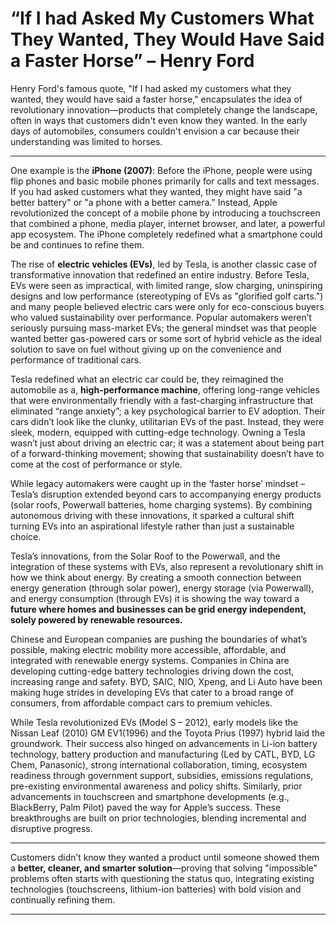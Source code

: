 # “If I had Asked My Customers What They Wanted, They Would Have Said a Faster Horse” – Henry Ford


Henry Ford's famous quote, "If I had asked my customers what they wanted, they would have said a faster horse," encapsulates the idea of revolutionary innovation—products that completely change the landscape, often in ways that customers didn't even know they wanted. In the early days of automobiles, consumers couldn't envision a car because their understanding was limited to horses. 

---
One example is the **iPhone (2007)**: Before the iPhone, people were using flip phones and basic mobile phones primarily for calls and text messages. If you had asked customers what they wanted, they might have said "a better battery" or "a phone with a better camera." Instead, Apple revolutionized the concept of a mobile phone by introducing a touchscreen that combined a phone, media player, internet browser, and later, a powerful app ecosystem. The iPhone completely redefined what a smartphone could be and continues to refine them.


The rise of **electric vehicles (EVs)**, led by Tesla, is another classic case of transformative innovation that redefined an entire industry. Before Tesla, EVs were seen as impractical, with limited range, slow charging, uninspiring designs and low performance (stereotyping of EVs as "glorified golf carts.") and many people believed electric cars were only for eco-conscious buyers who valued sustainability over performance. Popular automakers weren’t seriously pursuing mass-market EVs; the general mindset was that people wanted better gas-powered cars or some sort of hybrid vehicle as the ideal solution to save on fuel without giving up on the convenience and performance of traditional cars.


Tesla redefined what an electric car could be, they reimagined the automobile as a, **high-performance machine**, offering long-range vehicles that were environmentally friendly with a fast-charging infrastructure that eliminated “range anxiety”; a key psychological barrier to EV adoption. Their cars didn’t look like the clunky, utilitarian EVs of the past. Instead, they were sleek, modern, equipped with cutting-edge technology. Owning a Tesla wasn’t just about driving an electric car; it was a statement about being part of a forward-thinking movement; showing that sustainability doesn’t have to come at the cost of performance or style.


While legacy automakers were caught up in the ‘faster horse’ mindset – Tesla’s disruption extended beyond cars to accompanying energy products (solar roofs, Powerwall batteries, home charging systems). By combining autonomous driving with these innovations, it sparked a cultural shift turning EVs into an aspirational lifestyle rather than just a sustainable choice.


Tesla’s innovations, from the Solar Roof to the Powerwall, and the integration of these systems with EVs, also represent a revolutionary shift in how we think about energy. By creating a smooth connection between energy generation (through solar power), energy storage (via Powerwall), and energy consumption (through EVs) it is showing the way toward a **future where homes and businesses can be grid energy independent, solely powered by renewable resources.**


Chinese and European companies are pushing the boundaries of what’s possible, making electric mobility more accessible, affordable, and integrated with renewable energy systems. Companies in China are developing cutting-edge battery technologies driving down the cost, increasing range and safety. BYD, SAIC, NIO, Xpeng, and Li Auto have been making huge strides in developing EVs that cater to a broad range of consumers, from affordable compact cars to premium vehicles.


While Tesla revolutionized EVs (Model S – 2012), early models like the Nissan Leaf (2010) GM EV1(1996) and the Toyota Prius (1997) hybrid laid the groundwork. Their success also hinged on advancements in Li-ion battery technology, battery production and manufacturing (Led by CATL, BYD, LG Chem, Panasonic), strong international collaboration, timing, ecosystem readiness through government support, subsidies, emissions regulations, pre-existing environmental awareness and policy shifts. Similarly, prior advancements in touchscreen and smartphone developments (e.g., BlackBerry, Palm Pilot) paved the way for Apple’s success. These breakthroughs are built on prior technologies, blending incremental and disruptive progress. 

---
Customers didn’t know they wanted a product until someone showed them a **better, cleaner, and smarter solution**—proving that solving "impossible" problems often starts with questioning the status quo, integrating existing technologies (touchscreens, lithium-ion batteries) with bold vision and continually refining them.

----

